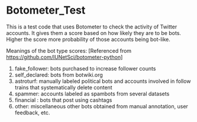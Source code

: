 # Botometer_Test

This is a test code that uses Botometer to check the activity of Twitter accounts. 
It gives them a score based on how likely they are to be bots. Higher the score more probability of those accounts being bot-like. 


Meanings of the bot type scores: [Referenced from https://github.com/IUNetSci/botometer-python] 
1. fake_follower: bots purchased to increase follower counts
2. self_declared: bots from botwiki.org
3. astroturf: manually labeled political bots and accounts involved in follow trains that systematically delete content
4. spammer: accounts labeled as spambots from several datasets
5. financial : bots that post using cashtags
6. other: miscellaneous other bots obtained from manual annotation, user feedback, etc.
